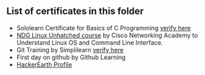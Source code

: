 ## __List of certificates in this folder__
* Sololearn Certificate for Basics of C Programming [verify here](https://www.sololearn.com/Certificate/1089-23597034/jpg)
* [NDG Linux Unhatched course](https://www.netacad.com/courses/os-it/ndg-linux-unhatched) by Cisco Networking Academy to Understand Linux OS and Command Line Interface.
* Git Training by Simplilearn [verify here](https://certificates.simplicdn.net/share/3346780_1648390553.pdf)
* First day on github by Github Learning
* [HackerEarth Profile](https://www.hackerearth.com/@lokeshramu8441)
